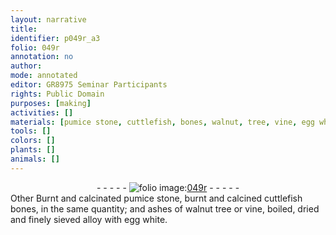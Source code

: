 ```yaml
---
layout: narrative
title: 
identifier: p049r_a3
folio: 049r
annotation: no
author:
mode: annotated
editor: GR8975 Seminar Participants
rights: Public Domain
purposes: [making]
activities: []
materials: [pumice stone, cuttlefish, bones, walnut, tree, vine, egg white]
tools: []
colors: []
plants: []
animals: []
---
```


 <div class="folio" align="center">- - - - - <a href="http://gallica.bnf.fr/ark:/12148/btv1b10500001g/f103.image" target="_blank"><img src="https://cu-mkp.github.io/GR8975-edition/assets/photo-icon.png" alt="folio image: " style="display:inline-block; margin-bottom:-3px;"/>049r</a> - - - - - </div>  Other 
Burnt and calcinated <span class="material">pumice stone</span>, burnt and calcined <span class="material">cuttlefish</span> <span class="material">bones</span>, in the same quantity; and ashes of <span class="material">walnut</span> <span class="material">tree</span> or <span class="material">vine</span>, boiled, dried and finely sieved alloy with <span class="material">egg white</span>.
 